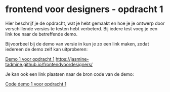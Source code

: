 # frontend voor designers - opdracht 1
Hier beschrijf je de opdracht, wat je hebt gemaakt en hoe je je ontwerp door verschillende versies te testen hebt verbeterd. Bij iedere test voeg je een link toe naar de betreffende demo.

Bijvoorbeel bij de demo van versie in kun je zo een link maken, zodat iedereen de demo zelf kan uitproberen:

[Demo 1 voor opdracht 1](https://koopreynders.github.io/frontendvoordesigners/opdracht1/v1/)
https://jasmine-tadmine.github.io/frontendvoordesigners/

Je kan ook een link plaatsen naar de bron code van de demo:

[Code demo 1 voor opdracht 1](https://github.com/Jasmine-Tadmine/frontendvoordesigners/tree/master/opdracht1/v1)
